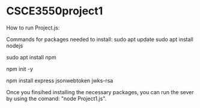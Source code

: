 # CSCE3550project1

How to run Project.js:

Commands for packages needed to install:
sudo apt update
sudo apt install nodejs

sudo apt install npm

npm init -y

npm install express jsonwebtoken jwks-rsa

Once you finsihed installing the necessary packages, you can run the sever by using the comand: "node Project1.js".







